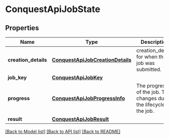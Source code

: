 # ConquestApiJobState

## Properties
Name | Type | Description | Notes
------------ | ------------- | ------------- | -------------
**creation_details** | [**ConquestApiJobCreationDetails**](ConquestApiJobCreationDetails.md) | creation_details for when this job was submitted. | [optional] 
**job_key** | [**ConquestApiJobKey**](ConquestApiJobKey.md) |  | [optional] 
**progress** | [**ConquestApiJobProgressInfo**](ConquestApiJobProgressInfo.md) | The progress of the job. This changes during the lifecycle of the job. | [optional] 
**result** | [**ConquestApiJobResult**](ConquestApiJobResult.md) |  | [optional] 

[[Back to Model list]](../README.md#documentation-for-models) [[Back to API list]](../README.md#documentation-for-api-endpoints) [[Back to README]](../README.md)


